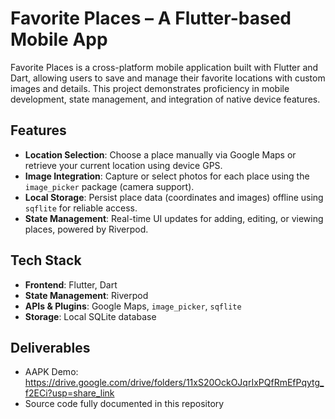 # Favorite Places – A Flutter-based Mobile App
Favorite Places is a cross-platform mobile application built with Flutter and Dart, allowing users to save and manage their favorite locations with custom images and details. This project demonstrates proficiency in mobile development, state management, and integration of native device features.

## Features
- **Location Selection**: Choose a place manually via Google Maps or retrieve your current location using device GPS.
- **Image Integration**: Capture or select photos for each place using the `image_picker` package (camera support).
- **Local Storage**: Persist place data (coordinates and images) offline using `sqflite` for reliable access.
- **State Management**: Real-time UI updates for adding, editing, or viewing places, powered by Riverpod.

## Tech Stack
- **Frontend**: Flutter, Dart
- **State Management**: Riverpod
- **APIs & Plugins**: Google Maps, `image_picker`, `sqflite`
- **Storage**: Local SQLite database

## Deliverables
- AAPK Demo: https://drive.google.com/drive/folders/11xS20OckOJqrIxPQfRmEfPqytg_f2ECi?usp=share_link
- Source code fully documented in this repository
